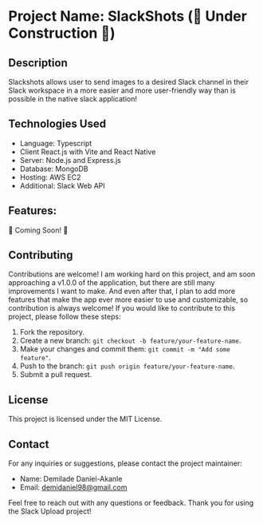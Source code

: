 # Project Name: SlackShots (🚧 Under Construction 🚧)

## Description
Slackshots allows user to send images to a desired Slack channel in their Slack workspace in a more easier and more user-friendly way than is possible in the native slack application!

## Technologies Used
- Language: Typescript
- Client React.js with Vite and React Native
- Server: Node.js and Express.js
- Database: MongoDB
- Hosting: AWS EC2
- Additional: Slack Web API

## Features:
🚧 Coming Soon! 🚧

## Contributing
Contributions are welcome! I am working hard on this project, and am soon approaching a v1.0.0 of the application, but there are still many improvements I want to make. And even after that, I plan to add more features that make the app ever more easier to use and customizable, so contribution is always welcome! If you would like to contribute to this project, please follow these steps:
1. Fork the repository.
2. Create a new branch: ```git checkout -b feature/your-feature-name```.
3. Make your changes and commit them: ```git commit -m "Add some feature"```.
4. Push to the branch: ```git push origin feature/your-feature-name```.
5. Submit a pull request.

## License
This project is licensed under the MIT License.

## Contact
For any inquiries or suggestions, please contact the project maintainer:
- Name: Demilade Daniel-Akanle
- Email: demidaniel98@gmail.com

Feel free to reach out with any questions or feedback. Thank you for using the Slack Upload project!
